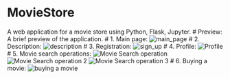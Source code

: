 ﻿# MovieStore
A web application for a movie store using Python, Flask, Jupyter.
﻿# Preview:
 A brief preview of the application.
﻿# 1. Main page:
 ![main_page](https://user-images.githubusercontent.com/126081409/234093933-f259a5e0-ec1c-438a-a4b6-42685923e807.JPG)
﻿# 2. Description:
 ![description](https://user-images.githubusercontent.com/126081409/234094622-b60c9c39-c06d-4ec2-9e48-4638c1f45d4c.JPG)
﻿# 3. Registration:
![sign_up](https://user-images.githubusercontent.com/126081409/234094831-f93f1070-684c-4776-8847-e0fa1ac85147.JPG)
﻿# 4. Profile:
 ![Profile](https://user-images.githubusercontent.com/126081409/234094992-40756a1a-fd03-4f10-9d0f-41c7f25a3e71.JPG)
﻿# 5. Movie search operations:
 ![Movie Search operation](https://user-images.githubusercontent.com/126081409/234095103-a4f9ba84-2157-4020-8577-05c5dc190f8d.JPG)
 ![Movie Search operation 2](https://user-images.githubusercontent.com/126081409/234095259-4916977a-3478-4050-860f-a851587fef58.JPG)
 ![Movie Search operation 3](https://user-images.githubusercontent.com/126081409/234095311-0ee2bc76-8811-4acb-8b6e-9ccacbda62ea.JPG)
﻿# 6. Buying a movie:
 ![buying a movie](https://user-images.githubusercontent.com/126081409/234095442-66dde179-de98-4a45-be48-347b1ce7a0be.JPG)
